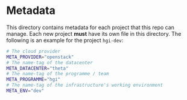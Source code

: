 # Metadata
This directory contains metadata for each project that this repo can manage.
Each new project **must** have its own file in this directory. The following is
an example for the project `hgi-dev`:

```bash
# The cloud provider
META_PROVIDER="openstack"
# The name-tag of the datacenter
META_DATACENTER="theta"
# The name-tag of the programme / team
META_PROGRAMME="hgi"
# The name-tag of the infrastructure's working environment
META_ENV="dev"
```
